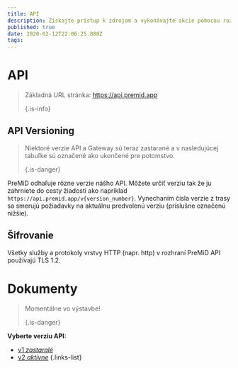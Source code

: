 ```yaml
---
title: API
description: Získajte prístup k zdrojom a vykonávajte akcie pomocou rozhrania API PreMiDu
published: true
date: 2020-02-12T22:06:25.888Z
tags:
---
```


# API

> Základná URL stránka: https://api.premid.app 
> 
> {.is-info}

## API Versioning
> Niektoré verzie API a Gateway sú teraz zastarané a v nasledujúcej tabuľke sú označené ako ukončené pre potomstvo. 
> 
> {.is-danger}

PreMiD odhaľuje rôzne verzie nášho API. Môžete určiť verziu tak že ju zahrniete do cesty žiadosti ako napríklad `https://api.premid.app/v{version_number}`. Vynechaním čísla verzie z trasy sa smerujú požiadavky na aktuálnu predvolenú verziu (príslušne označenú nižšie).

## Šifrovanie

Všetky služby a protokoly vrstvy HTTP (napr. http) v rozhraní PreMiD API používajú TLS 1.2.

# Dokumenty
> Momentálne vo výstavbe! 
> 
> {.is-danger}

**Vyberte verziu API:**
- [v1 *zastaralé*](/dev/api/v1)
- [v2 *aktívne*](/dev/api/v2)
{.links-list}